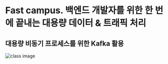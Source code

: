 # Fast campus. 백엔드 개발자를 위한 한 번에 끝내는 대용량 데이터 & 트래픽 처리

## 대용량 비동기 프로세스를 위한 Kafka 활용

![class image](https://storage.googleapis.com/static.fastcampus.co.kr/prod/uploads/202209/080438-472/1--%E1%84%86%E1%85%A6%E1%84%8B%E1%85%B5%E1%86%AB.webp)

